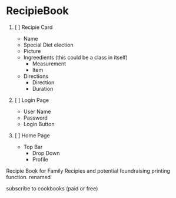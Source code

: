 # RecipieBook
1. [ ] Recipie Card
   - Name
   - Special Diet election
   - Picture
   - Ingreedients (this could be a class in itself)
       - Measurement
       - Item
   - Directions
       - Direction
       - Duration
    
2. [ ] Login Page
   - User Name
   - Password
   - Login Button
  
3. [ ] Home Page
   - Top Bar
      - Drop Down
      - Profile
  
Recipie Book for Family Recipies and potential foundraising printing function.
renamed


subscribe to cookbooks (paid or free) 